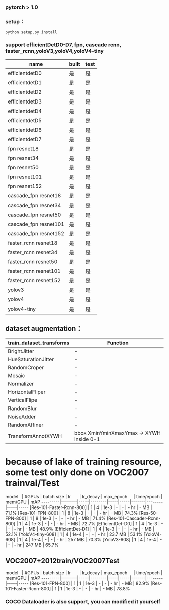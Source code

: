 ### pytorch > 1.0
### setup：
```
python setup.py install
```

### support efficientDetD0-D7, fpn, cascade rcnn, faster_rcnn,yoloV3,yoloV4,yoloV4-tiny

| name | built |test |
| ------ | ------ | ------ |
| efficientdetD0| 是 |是 |
| efficientdetD1| 是 |是 |
| efficientdetD2| 是 |是 |
| efficientdetD3| 是 |是 |
| efficientdetD4| 是 |是 |
| efficientdetD5| 是 |是 |
| efficientdetD6| 是 |是 |
| efficientdetD7| 是 |是 |
| fpn resnet18|  是 |是 |
| fpn resnet34|  是 |是 |
| fpn resnet50|  是 |是 |
| fpn resnet101|  是 |是 |
| fpn resnet152|  是 |是 |
| cascade_fpn resnet18|  是 |是 |
| cascade_fpn resnet34|  是 |是 |
| cascade_fpn resnet50|  是 |是 |
| cascade_fpn resnet101|  是 |是 |
| cascade_fpn resnet152|  是 |是 |
| faster_rcnn resnet18|  是 |是 |
| faster_rcnn resnet34|  是 |是 |
| faster_rcnn resnet50|  是 |是 |
| faster_rcnn resnet101|  是 |是 |
| faster_rcnn resnet152|  是 |是 |
| yolov3|  是 |是 |
| yolov4|  是 |是 |
| yolov4-tiny|  是 |是 |

## dataset  augmentation：
| train_dataset_transforms | Function |
| ------ | ------ | 
| BrightJitter| -|
| HueSaturationJitter|  - |
| RandomCroper|  - |
| Mosaic|  - |
| Normalizer|  - |
| HorizontalFliper|  - |
| VerticalFlipe|  - |
| RandomBlur|  - |
| NoiseAdder|  - |
|RandomAffiner|  - |
| TransformAnnotXYWH| bbox XminYminXmaxYmax -> XYWH inside 0-1 |

# because of lake of training resource, some test only done on VOC2007 trainval/Test
model    | #GPUs | batch size | lr        | lr_decay | max_epoch     |  time/epoch | mem/GPU | mAP 
---------|--------|-----|--------|-----|-----|-------|--------|-----|-----
[Res-101-Faster-Rcnn-800] | 1 | 4 | 1e-3 | -   | -   |  - hr | - MB  | 71.1% 
[Res-101-FPN-800] | 1 | 8 | 1e-3 | -   | -   |  - hr | - MB  | 74.3% 
[Res-50-FPN-800] | 1 | 8 | 1e-3 | -   | -   |  - hr | - MB  | 71.4% 
[Res-101-Cascader-Rcnn-800] | 1 | 4 | 1e-3 | -   | -   |  - hr | - MB  | 72.7%
[EfficientDet-D0] | 1 | 4 | 1e-3 | -   | -   |  - hr | - MB  | 48.9% 
[EfficientDet-D1] | 1 | 4 | 1e-3 | -   | -   |  - hr | - MB  | 52.1%
[YoloV4-tiny-608] | 1 | 4 | 1e-4 | -   | -   |  - hr | 23.7 MB  | 53.1% 
[YoloV4-608] | 1 | 4 | 1e-4 | -   | -   |  - hr | 257 MB  | 70.3%
[YoloV3-608] | 1 | 4 | 1e-4 | -   | -   |  - hr | 247 MB  | 65.7% 

## VOC2007+2012train/VOC2007Test
model    | #GPUs | batch size | lr        | lr_decay | max_epoch     |  time/epoch | mem/GPU | mAP 
---------|--------|-----|--------|-----|-----|-------|--------|-----|-----
[Res-101-FPN-800] | 1 | 1 | 1e-3 | -   | -   |  - hr | - MB  | 82.9% 
[Res-101-Faster-Rcnn-800] | 1 | 1 | 1e-3 | -   | -   |  - hr | - MB  | 78.8%

### COCO Dataloader is also support, you can modified it yourself